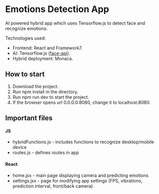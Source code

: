 # Emotions Detection App

AI powered hybrid app which uses Tensorflow.js to detect face and recognize emotions.

Technologies used: 
- Frontend: React and Framework7.
- AI: Tensorflow.js ([face-api](https://github.com/vladmandic/face-api)).
- Hybrid deployment: Monaca.

## How to start
1. Download the project.
2. Run npm install in the directory.
3. Run npm run dev to start the project.
4. If the browser opens url 0.0.0.0:8080, change it to localhost:8080.

## Important files
#### JS
- hybridFunctions.js - includes functions to recognize desktop/mobile device
- routes.js - defines routes in app

#### React
- home.jsx - main page displaying camera and predicting emotions
- settings.jsx - page for modifying app settings (FPS, vibrations, prediction interval, front/back camera)
